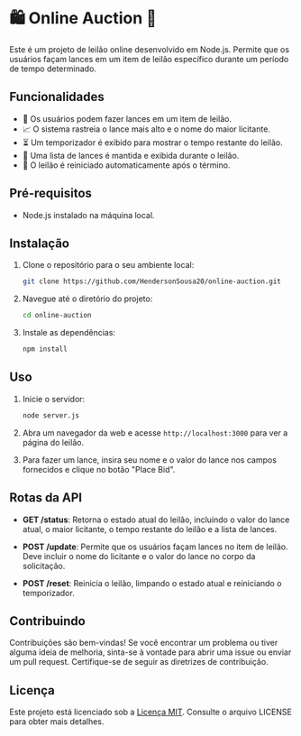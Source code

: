 # 🛍️ Online Auction 🎉

Este é um projeto de leilão online desenvolvido em Node.js. Permite que os usuários façam lances em um item de leilão específico durante um período de tempo determinado.

## Funcionalidades

- 👥 Os usuários podem fazer lances em um item de leilão.
- 📈 O sistema rastreia o lance mais alto e o nome do maior licitante.
- ⏳ Um temporizador é exibido para mostrar o tempo restante do leilão.
- 📜 Uma lista de lances é mantida e exibida durante o leilão.
- 🔄 O leilão é reiniciado automaticamente após o término.

## Pré-requisitos

- Node.js instalado na máquina local.

## Instalação

1. Clone o repositório para o seu ambiente local:

    ```bash
    git clone https://github.com/HendersonSousa20/online-auction.git
    ```

2. Navegue até o diretório do projeto:

    ```bash
    cd online-auction
    ```

3. Instale as dependências:

    ```bash
    npm install
    ```

## Uso

1. Inicie o servidor:

    ```bash
    node server.js
    ```

2. Abra um navegador da web e acesse `http://localhost:3000` para ver a página do leilão.

3. Para fazer um lance, insira seu nome e o valor do lance nos campos fornecidos e clique no botão "Place Bid".

## Rotas da API

- **GET /status**: Retorna o estado atual do leilão, incluindo o valor do lance atual, o maior licitante, o tempo restante do leilão e a lista de lances.

- **POST /update**: Permite que os usuários façam lances no item de leilão. Deve incluir o nome do licitante e o valor do lance no corpo da solicitação.

- **POST /reset**: Reinicia o leilão, limpando o estado atual e reiniciando o temporizador.

## Contribuindo

Contribuições são bem-vindas! Se você encontrar um problema ou tiver alguma ideia de melhoria, sinta-se à vontade para abrir uma issue ou enviar um pull request. Certifique-se de seguir as diretrizes de contribuição.

## Licença

Este projeto está licenciado sob a [Licença MIT](https://opensource.org/licenses/MIT). Consulte o arquivo LICENSE para obter mais detalhes.

